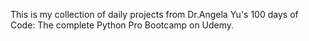 This is my collection of daily projects from Dr.Angela Yu's 100 days of Code: The complete Python Pro Bootcamp on Udemy.
